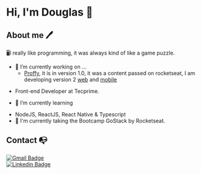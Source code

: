  
 # Hi, I'm Douglas 👋

## About me 🖊

🖥I really like programming, it was always kind of like a game puzzle.

- 🔭 I’m currently working on ...
   * <a href="https://github.com/douglasdsda/proffy">Proffy</a>, it is in version 1.0, it was a content passed on rocketseat, I am developing version 2
   <a href="https://www.figma.com/file/m2Q75n6xDjKRYhWrIseKBv/Proffy-Web-2.0-(Copy)?node-id=160%3A2761">web</a> and  <a href="https://www.figma.com/file/yFcrnjdo0FQssylL3SAquJ/Proffy-Mobile-2.0-(Copy)?node-id=188%3A581">mobile</a>
 
 * Front-end Developer at Tecprime.
 
- 🌱 I’m currently learning
 * NodeJS, ReactJS, React Native & Typescript
 * 🚀 I'm currently taking the Bootcamp GoStack by Rocketseat.


## Contact :mailbox_with_no_mail:

[![Gmail Badge](https://img.shields.io/badge/-Douglas-c14438?style=flat-square&logo=Gmail&logoColor=white&link=mailto:douglasdsda@gmail.com)](mailto:douglasdsda@gmail.com) <br>
[![Linkedin Badge](https://img.shields.io/badge/-Douglas-blue?style=flat-square&logo=Linkedin&logoColor=white&link=https://www.linkedin.com/in/marcusgoncalvess/)](https://www.linkedin.com/in/douglas-souza-5b6bab31/) 
